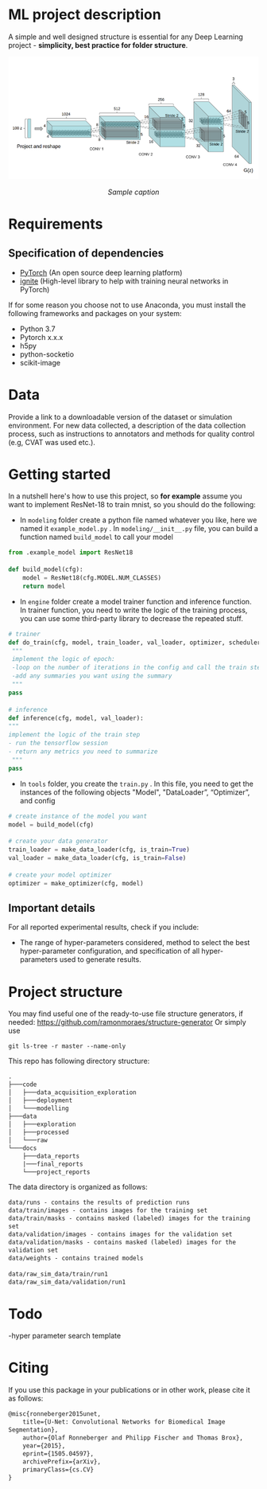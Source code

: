 # ML project description
A simple and well designed structure is essential for any Deep Learning project - **simplicity, best practice for folder structure**. 

<p align="center">
<img src="img/sample.png" alt>

</p>
<p align="center">
<em>Sample caption</em>
</p>


# Requirements
## Specification of dependencies
- [PyTorch](https://pytorch.org/) (An open source deep learning platform) 
- [ignite](https://github.com/pytorch/ignite) (High-level library to help with training neural networks in PyTorch)

If for some reason you choose not to use Anaconda, you must install the following frameworks and packages on your system:
* Python 3.7
* Pytorch x.x.x
* h5py
* python-socketio
* scikit-image

# Data
Provide a link to a downloadable version of the dataset or simulation environment. For new data collected, a description of the data collection process, such as instructions to annotators and methods for quality control (e.g, CVAT was used etc.).

# Getting started
In a nutshell here's how to use this project, so **for example** assume you want to implement ResNet-18 to train mnist, so you should do the following:
- In `modeling`  folder create a python file named whatever you like, here we named it `example_model.py` . In `modeling/__init__.py` file, you can build a function named `build_model` to call your model

```python
from .example_model import ResNet18

def build_model(cfg):
    model = ResNet18(cfg.MODEL.NUM_CLASSES)
    return model
``` 
   
- In `engine`  folder create a model trainer function and inference function. In trainer function, you need to write the logic of the training process, you can use some third-party library to decrease the repeated stuff.

```python
# trainer
def do_train(cfg, model, train_loader, val_loader, optimizer, scheduler, loss_fn):
 """
 implement the logic of epoch:
 -loop on the number of iterations in the config and call the train step
 -add any summaries you want using the summary
 """
pass

# inference
def inference(cfg, model, val_loader):
"""
implement the logic of the train step
- run the tensorflow session
- return any metrics you need to summarize
 """
pass
```

- In `tools`  folder, you create the `train.py` .  In this file, you need to get the instances of the following objects "Model",  "DataLoader”, “Optimizer”, and config
```python
# create instance of the model you want
model = build_model(cfg)

# create your data generator
train_loader = make_data_loader(cfg, is_train=True)
val_loader = make_data_loader(cfg, is_train=False)

# create your model optimizer
optimizer = make_optimizer(cfg, model)
```

## Important details
For all reported experimental results, check if you include:
- The range of hyper-parameters considered, method to select the best hyper-parameter configuration, and specification of all hyper-parameters used to generate results.

# Project structure
You may find useful one of the ready-to-use file structure generators, if needed:
https://github.com/ramonmoraes/structure-generator
Or simply use
```
git ls-tree -r master --name-only
```
This repo has following directory structure:
```
.
├───code
│   ├───data_acquisition_exploration
│   ├───deployment
│   └───modelling
├───data
│   ├───exploration
│   ├───processed
│   └───raw
└───docs
    ├───data_reports
    |───final_reports
    └───project_reports
```

The data directory is organized as follows:
```
data/runs - contains the results of prediction runs
data/train/images - contains images for the training set
data/train/masks - contains masked (labeled) images for the training set
data/validation/images - contains images for the validation set
data/validation/masks - contains masked (labeled) images for the validation set
data/weights - contains trained models

data/raw_sim_data/train/run1
data/raw_sim_data/validation/run1
```

# Todo
-hyper parameter search template

# Citing

If you use this package in your publications or in other work, please cite it as follows:

```
@misc{ronneberger2015unet,
    title={U-Net: Convolutional Networks for Biomedical Image Segmentation},
    author={Olaf Ronneberger and Philipp Fischer and Thomas Brox},
    year={2015},
    eprint={1505.04597},
    archivePrefix={arXiv},
    primaryClass={cs.CV}
}

